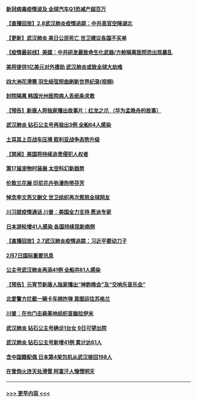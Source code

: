 #### [新冠病毒疫情波及 全球汽车Q1恐减产超百万](../pages/prog202/a102772695.md?t=02090231) 
#### [【直播回放】2.8武汉肺炎疫情追踪：中共高官空降湖北](../pages/prog202/a102772618.md?t=02090231) 
#### [【更新】武汉肺炎 美日公民死亡 世卫建议各国不买单](../pages/prog202/a102770740.md?t=02090231) 
#### [【疫情最前线】美媒：中共研发最致命生化武器/方舱隔离医院恐出现暴乱](../pages/prog202/a102772439.md?t=02090231) 
#### [美将提供1亿美元对外援助 武汉肺炎或致全球大劫难](../pages/prog202/a102772361.md?t=02090231) 
#### [四大洲花滑赛 羽生结弦短曲刷新世界纪录(视频)](../pages/prog202/a102772341.md?t=02090231) 
#### [封院隔离 韩国光州医院病人丢纸条求救](../pages/prog202/a102772282.md?t=02090231) 
#### [【预告】新唐人将独家播出故事片：红龙之爪 （华为孟晚舟的故事）](../pages/prog202/a102767728.md?t=02090231) 
#### [武汉肺炎 钻石公主号再验出3例 全船64人感染](../pages/prog202/a102771726.md?t=02090231) 
#### [土耳其上百战车压境 叙利亚战争态势升级](../pages/prog202/a102772132.md?t=02090231) 
#### [【禁闻】美国将持续追责侵犯人权者](../pages/prog202/a102772042.md?t=02090231) 
#### [第17届宠物时装展 太空科幻新趋势](../pages/prog202/a102772033.md?t=02090231) 
#### [伦敦兰花展 印尼花卉弥漫热带芬芳](../pages/prog202/a102772026.md?t=02090231) 
#### [悼念李文亮又删文 世卫组织再次惹怒全球网友](../pages/prog202/a102771968.md?t=02090231) 
#### [川习就疫情通话 川普：美国全力支持 愿派专家](../pages/prog202/a102771930.md?t=02090231) 
#### [日本游轮增41人感染 各国持续现新病例](../pages/prog202/a102771912.md?t=02090231) 
#### [【直播回放】2.7武汉肺炎疫情追踪：习近平要动刀子](../pages/prog202/a102771649.md?t=02090231) 
#### [2月7日国际重要讯息](../pages/prog202/a102771747.md?t=02090231) 
#### [公主号武汉肺炎再添41例 全船共61人感染](../pages/prog202/a102771703.md?t=02090231) 
#### [【预告】元宵节新唐人独家播出“神韵晚会”及“交响乐音乐会”](../pages/prog202/a102767674.md?t=02090231) 
#### [北爱警方拦截一辆卡车绑炸弹 意图运往苏格兰](../pages/prog202/a102771609.md?t=02090231) 
#### [川普：在也门击毙基地组织首脑拉伊米](../pages/prog202/a102771528.md?t=02090231) 
#### [武汉肺炎 钻石公主号确诊1台女 9日可望出院](../pages/prog202/a102771518.md?t=02090231) 
#### [武汉肺炎 钻石公主号新增41例 累计达61人](../pages/prog202/a102771486.md?t=02090231) 
#### [含中国籍配偶 日本第4架包机从武汉接回198人](../pages/prog202/a102771472.md?t=02090231) 
#### [在曾炮火连天处滑雪 阿富汗人憧憬明天](../pages/prog202/a102771290.md?t=02090231) 

----
#### [ >>> 更早内容 <<< ](../indexes/prog202-earlier.md)

